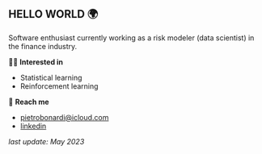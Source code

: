 ## HELLO WORLD 🌍

Software enthusiast currently working as a risk modeler (data scientist) in the finance industry.

🕺🏻 **Interested in**  
- Statistical learning
- Reinforcement learning 

💫 **Reach me**
- pietrobonardi@icloud.com 
- [linkedin](https://www.linkedin.com/in/pietrobonardi/)


_last update: May 2023_
